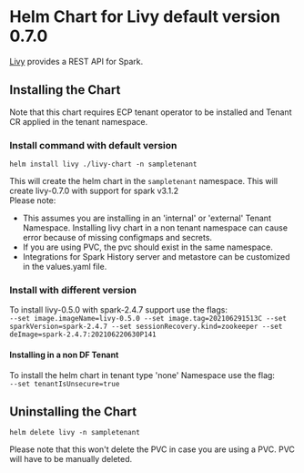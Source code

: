 # Helm Chart for Livy default version 0.7.0

[Livy](https://livy.incubator.apache.org/) provides a REST API for Spark.

## Installing the Chart

Note that this chart requires ECP tenant operator to be installed and Tenant CR applied in the tenant namespace.

### Install command with default version
`helm install livy ./livy-chart -n sampletenant`

This will create the helm chart in the `sampletenant` namespace. This will create livy-0.7.0 with support for spark v3.1.2 </br>
Please note:
* This assumes you are installing in an 'internal' or 'external' Tenant Namespace. Installing livy chart in a non tenant namespace can cause error because of missing configmaps and secrets.
* If you are using PVC, the pvc should exist in the same namespace.
* Integrations for Spark History server and metastore can be customized in the values.yaml file.

### Install with different version
To install livy-0.5.0 with spark-2.4.7 support use the flags: <br>
`--set image.imageName=livy-0.5.0 --set image.tag=202106291513C --set sparkVersion=spark-2.4.7 --set sessionRecovery.kind=zookeeper --set deImage=spark-2.4.7:202106220630P141 `

#### Installing in a non DF Tenant
To install the helm chart in tenant type 'none' Namespace use the flag:  
`--set tenantIsUnsecure=true `

## Uninstalling the Chart
`helm delete livy -n sampletenant`

Please note that this won't delete the PVC in case you are using a PVC. PVC will have to be manually deleted.
